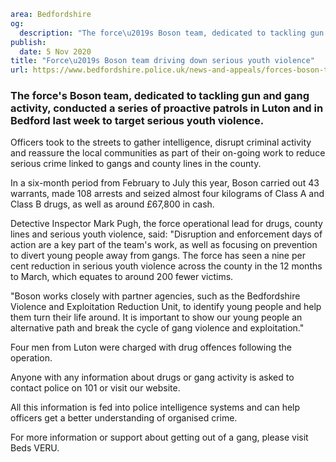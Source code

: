 ```yaml
area: Bedfordshire
og:
  description: "The force\u2019s Boson team, dedicated to tackling gun and gang activity, conducted a series of proactive patrols in Luton and in Bedford last week to target serious youth violence."
publish:
  date: 5 Nov 2020
title: "Force\u2019s Boson team driving down serious youth violence"
url: https://www.bedfordshire.police.uk/news-and-appeals/forces-boson-team-driving-down-serious-youth-violence
```

### The force's Boson team, dedicated to tackling gun and gang activity, conducted a series of proactive patrols in Luton and in Bedford last week to target serious youth violence.

Officers took to the streets to gather intelligence, disrupt criminal activity and reassure the local communities as part of their on-going work to reduce serious crime linked to gangs and county lines in the county.

In a six-month period from February to July this year, Boson carried out 43 warrants, made 108 arrests and seized almost four kilograms of Class A and Class B drugs, as well as around £67,800 in cash.

Detective Inspector Mark Pugh, the force operational lead for drugs, county lines and serious youth violence, said: "Disruption and enforcement days of action are a key part of the team's work, as well as focusing on prevention to divert young people away from gangs. The force has seen a nine per cent reduction in serious youth violence across the county in the 12 months to March, which equates to around 200 fewer victims.

"Boson works closely with partner agencies, such as the Bedfordshire Violence and Exploitation Reduction Unit, to identify young people and help them turn their life around. It is important to show our young people an alternative path and break the cycle of gang violence and exploitation."

Four men from Luton were charged with drug offences following the operation.

Anyone with any information about drugs or gang activity is asked to contact police on 101 or visit our website.

All this information is fed into police intelligence systems and can help officers get a better understanding of organised crime.

For more information or support about getting out of a gang, please visit Beds VERU.
